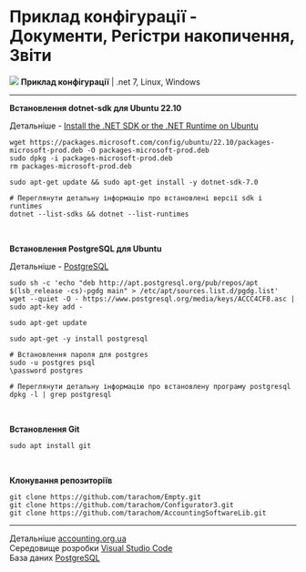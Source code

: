 # Приклад конфігурації - Документи, Регістри накопичення, Звіти
 <img src="https://accounting.org.ua/images/preferences.png?v=3" /> <b>Приклад конфігурації</b> | .net 7, Linux, Windows <br/>

 <hr />

 <b>Встановлення dotnet-sdk для Ubuntu 22.10</b>
 
 Детальніше - [Install the .NET SDK or the .NET Runtime on Ubuntu](https://learn.microsoft.com/uk-ua/dotnet/core/install/linux-ubuntu)<br/>
 
    wget https://packages.microsoft.com/config/ubuntu/22.10/packages-microsoft-prod.deb -O packages-microsoft-prod.deb
    sudo dpkg -i packages-microsoft-prod.deb
    rm packages-microsoft-prod.deb
    
    sudo apt-get update && sudo apt-get install -y dotnet-sdk-7.0
    
    # Переглянути детальну інформацію про встановлені версії sdk і runtimes
    dotnet --list-sdks && dotnet --list-runtimes

<br/>

 <b>Встановлення PostgreSQL для Ubuntu</b>
 
 Детальніше - [PostgreSQL](https://www.postgresql.org/download/linux/ubuntu/)<br/>
 
    sudo sh -c 'echo "deb http://apt.postgresql.org/pub/repos/apt $(lsb_release -cs)-pgdg main" > /etc/apt/sources.list.d/pgdg.list'
    wget --quiet -O - https://www.postgresql.org/media/keys/ACCC4CF8.asc | sudo apt-key add -
    
    sudo apt-get update
    
    sudo apt-get -y install postgresql

    # Встановлення пароля для postgres
    sudo -u postgres psql
    \password postgres
    
    # Переглянути детальну інформацію про встановлену програму postgresql
    dpkg -l | grep postgresql

<br/>

 <b>Встановлення Git</b>
    
    sudo apt install git

<br/>

 <b>Клонування репозиторіїв</b>
    
    git clone https://github.com/tarachom/Empty.git
    git clone https://github.com/tarachom/Configurator3.git
    git clone https://github.com/tarachom/AccountingSoftwareLib.git
    
<hr />
 
  Детальніше [accounting.org.ua](https://accounting.org.ua)<br/>
  Середовище розробки [Visual Studio Code](https://code.visualstudio.com)<br/>
  База даних [PostgreSQL](https://www.enterprisedb.com/downloads/postgres-postgresql-downloads)<br/>